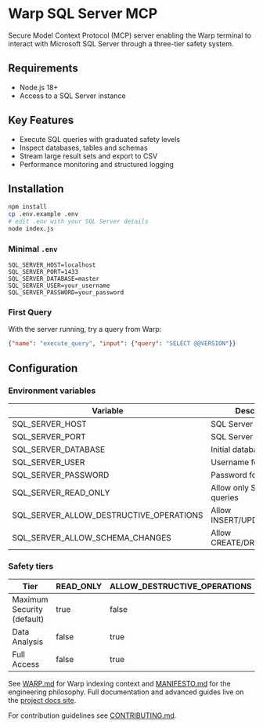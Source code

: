 # Warp SQL Server MCP

Secure Model Context Protocol (MCP) server enabling the Warp terminal to interact with Microsoft SQL Server through a three-tier safety system.

## Requirements
- Node.js 18+
- Access to a SQL Server instance

## Key Features
- Execute SQL queries with graduated safety levels
- Inspect databases, tables and schemas
- Stream large result sets and export to CSV
- Performance monitoring and structured logging

## Installation

```bash
npm install
cp .env.example .env
# edit .env with your SQL Server details
node index.js
```

### Minimal `.env`

```env
SQL_SERVER_HOST=localhost
SQL_SERVER_PORT=1433
SQL_SERVER_DATABASE=master
SQL_SERVER_USER=your_username
SQL_SERVER_PASSWORD=your_password
```

### First Query

With the server running, try a query from Warp:

```json
{"name": "execute_query", "input": {"query": "SELECT @@VERSION"}}
```

## Configuration

### Environment variables

| Variable | Description | Default |
| --- | --- | --- |
| SQL_SERVER_HOST | SQL Server hostname | localhost |
| SQL_SERVER_PORT | SQL Server port | 1433 |
| SQL_SERVER_DATABASE | Initial database | master |
| SQL_SERVER_USER | Username for SQL auth | — |
| SQL_SERVER_PASSWORD | Password for SQL auth | — |
| SQL_SERVER_READ_ONLY | Allow only SELECT queries | true |
| SQL_SERVER_ALLOW_DESTRUCTIVE_OPERATIONS | Allow INSERT/UPDATE/DELETE | false |
| SQL_SERVER_ALLOW_SCHEMA_CHANGES | Allow CREATE/DROP/ALTER | false |

### Safety tiers

| Tier | READ_ONLY | ALLOW_DESTRUCTIVE_OPERATIONS | ALLOW_SCHEMA_CHANGES | Use case |
| --- | --- | --- | --- | --- |
| Maximum Security (default) | true | false | false | production monitoring |
| Data Analysis | false | true | false | ETL / imports |
| Full Access | false | true | true | local development |

See [WARP.md](WARP.md) for Warp indexing context and [MANIFESTO.md](MANIFESTO.md) for the engineering philosophy. Full documentation and advanced guides live on the [project docs site](https://egarcia74.github.io/warp-sql-server-mcp/).

For contribution guidelines see [CONTRIBUTING.md](CONTRIBUTING.md).
